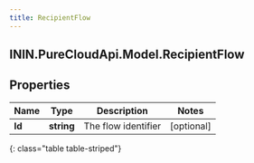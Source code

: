 ```yaml
---
title: RecipientFlow
---
```

## ININ.PureCloudApi.Model.RecipientFlow

## Properties

|Name | Type | Description | Notes|
|------------ | ------------- | ------------- | -------------|
| **Id** | **string** | The flow identifier | [optional] |
{: class="table table-striped"}


